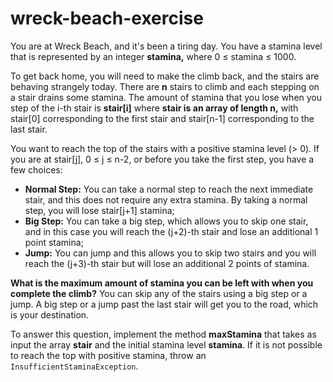 # wreck-beach-exercise
You are at Wreck Beach, and it's been a tiring day. You have a stamina level that is represented by an integer **stamina,** where 0 ≤ stamina ≤ 1000.

To get back home, you will need to make the climb back, and the stairs are behaving strangely today. There are **n** stairs to climb and each stepping on a stair drains some stamina. The amount of stamina that you lose when you step of the i-th stair is **stair[i]** where **stair is an array of length n,** with stair[0] corresponding to the first stair and stair[n-1] corresponding to the last stair.

You want to reach the top of the stairs with a positive stamina level (> 0). If you are at stair[j], 0 ≤ j ≤ n-2, or before you take the first step, you have a few choices: 

- **Normal Step:** You can take a normal step to reach the next immediate stair, and this does not require any extra stamina. By taking a normal step, you will lose stair[j+1] stamina;
- **Big Step:** You can take a big step, which allows you to skip one stair, and in this case you will reach the (j+2)-th stair and lose an additional 1 point stamina;
- **Jump:** You can jump and this allows you to skip two stairs and you will reach the (j+3)-th stair but will lose an additional 2 points of stamina.

**What is the maximum amount of stamina you can be left with when you complete the climb?** You can skip any of the stairs using a big step or a jump. A big step or a jump past the last stair will get you to the road, which is your destination.

To answer this question, implement the method **maxStamina** that takes as input the array **stair** and the initial stamina level **stamina**. If it is not possible to reach the top with positive stamina, throw an `InsufficientStaminaException`.
